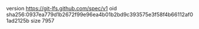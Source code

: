 version https://git-lfs.github.com/spec/v1
oid sha256:0937ea779d1b2672f99e96ea4b01b2bd9c393575e3f58f4b66112af01ad2125b
size 7957
